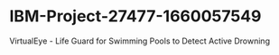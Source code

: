 # IBM-Project-27477-1660057549
VirtualEye - Life Guard for Swimming Pools to Detect Active Drowning
